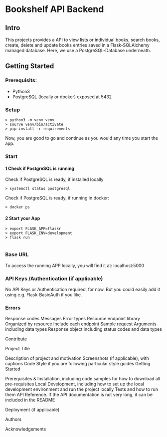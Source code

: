 # Bookshelf API Backend

## Intro

This projects provides a API to view lists or individual books, search books, create, delete and update books entries saved in a Flask-SQLAlchemy managed database.
Here, we use a PostgreSQL-Database underneath.

## Getting Started

### Prerequisits:

* Python3
* PostgreSQL (locally or docker) exposed at 5432 

### Setup

```shell script
> python3 -m venv venv
> sourve venv/bin/activate
> pip install -r requirements
```

Now, you are good to go and continue as you would any time you start the app.

### Start

#### 1 Check if PostgreSQL is running

Check if PostgreSQL is ready, if installed locally

```shell script
> systemctl status postgresql
```

Check if PostgreSQL is ready, if running in docker:

```shell script
> docker ps
```

#### 2 Start your App

```shell script
> export FLASK_APP=flaskr
> export FLASK_ENV=development
> flask run
 
```

### Base URL

To access the running APP locally, you will find it at: localhost:5000

### API Keys /Authentication (if applicable)

No API Keys or Authentication required, for now. But you could easily add it using e.g. Flask-BasicAuth if you like.

### Errors



Response codes
Messages
Error types
Resource endpoint library
Organized by resource
Include each endpoint
Sample request
Arguments including data types
Response object including status codes and data types

Contribute


Project Title

Description of project and motivation
Screenshots (if applicable), with captions
Code Style if you are following particular style guides
Getting Started

Prerequisites & Installation, including code samples for how to download all pre-requisites
Local Development, including how to set up the local development environment and run the project locally
Tests and how to run them
API Reference. If the API documentation is not very long, it can be included in the README

Deployment (if applicable)

Authors

Acknowledgements
